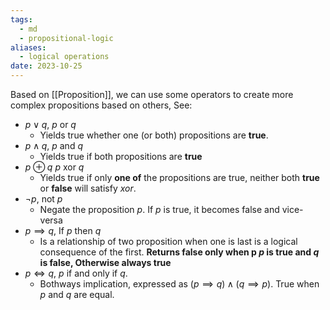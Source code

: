 ```yaml
---
tags:
  - md
  - propositional-logic
aliases:
  - logical operations
date: 2023-10-25
---
```

Based on [[Proposition]], we can use some operators to create more complex propositions based on others, See:
- $p\lor q$, $p$ or $q$
	- Yields true whether one (or both) propositions are **true**.
- $p\land q$, $p$ and $q$
	- Yields true if both propositions are **true**
- $p\oplus q$ $p$ xor $q$
	- Yields true if only **one of** the propositions are true, neither both **true** or **false** will satisfy $xor$.
- $\neg p$, not $p$ 
	- Negate the proposition $p$. If $p$ is true, it becomes false and vice-versa
- $p \implies q$, If $p$ then $q$ 
	- Is a relationship of two proposition when one is last is a logical consequence of the first. **Returns false only when p $p$ is true and $q$ is false, Otherwise always true**
- $p \iff q$, $p$ if and only if $q$.
	- Bothways implication, expressed as $(p\implies q) \land (q \implies p)$. True when $p$ and $q$ are equal.